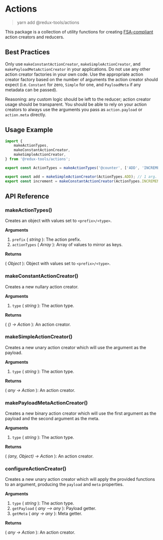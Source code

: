 # Actions

> yarn add @redux-tools/actions

This package is a collection of utility functions for creating [FSA-compliant](https://github.com/redux-utilities/flux-standard-action) action creators and reducers.

## Best Practices

Only use `makeConstantActionCreator`, `makeSimpleActionCreator`, and `makePayloadMetaActionCreator` in your applications. Do not use any other action creator factories in your own code. Use the appropriate action creator factory based on the number of arguments the action creator should expect (i.e. `Constant` for zero, `Simple` for one, and `PayloadMeta` if any metadata can be passed).

Reasoning: any custom logic should be left to the reducer; action creator usage should be transparent. You should be able to rely on your action creators to always use the arguments you pass as `action.payload` or `action.meta` directly.

## Usage Example

```js
import {
	makeActionTypes,
	makeConstantActionCreator,
	makeSimpleActionCreator,
} from '@redux-tools/actions';

export const ActionTypes = makeActionTypes('@counter', ['ADD', 'INCREMENT']);

export const add = makeSimpleActionCreator(ActionTypes.ADD); // 1 arg.
export const increment = makeConstantActionCreator(ActionTypes.INCREMENT); // 0 args.
```

## API Reference

### makeActionTypes()

Creates an object with values set to `<prefix>/<type>`.

**Arguments**

1. `prefix` ( _string_ ): The action prefix.
2. `actionTypes` ( _Array_ ): Array of values to mirror as keys.

**Returns**

( _Object_ ): Object with values set to `<prefix>/<type>`.

### makeConstantActionCreator()

Creates a new nullary action creator.

**Arguments**

1. `type` ( _string_ ): The action type.

**Returns**

( _() -> Action_ ): An action creator.

### makeSimpleActionCreator()

Creates a new unary action creator which will use the argument as the payload.

**Arguments**

1. `type` ( _string_ ): The action type.

**Returns**

( _any -> Action_ ): An action creator.

### makePayloadMetaActionCreator()

Creates a new binary action creator which will use the first argument as the payload and the second argument as the meta.

**Arguments**

1. `type` ( _string_ ): The action type.

**Returns**

( _(any, Object) -> Action_ ): An action creator.

### configureActionCreator()

Creates a new unary action creator which will apply the provided functions to an argument, producing
the `payload` and `meta` properties.

**Arguments**

1. `type` ( _string_ ): The action type.
2. `getPayload` ( _any –> any_ ): Payload getter.
3. `getMeta` ( _any -> any_ ): Meta getter.

**Returns**

( _any -> Action_ ): An action creator.
